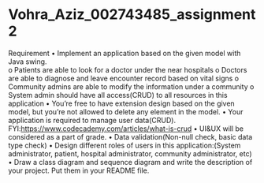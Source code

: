 # Vohra_Aziz_002743485_assignment2
 
Requirement 
• Implement an application based on the given model with Java swing.  
o Patients are able to look for a doctor under the near hospitals 
o Doctors are able to diagnose and leave encounter record based on vital signs 
o Community admins are able to modify the information under a community 
o System admin should have all access(CRUD) to all resources in this application 
• You’re free to have extension design based on the given model, but you’re not allowed 
to delete any element in the model. 
• Your application is required to manage user data(CRUD). 
FYI:https://www.codecademy.com/articles/what-is-crud 
• UI&UX will be considered as a part of grade. 
• Data validation(Non-null check, basic data type check) 
• Design different roles of users in this application:(System administrator, patient, 
hospital administrator, community administrator, etc)  
• Draw a class diagram and sequence diagram and write the description of your project. 
Put them in your README file.

